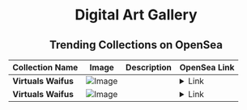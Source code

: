 <div align="center">

# Digital Art Gallery

## Trending Collections on OpenSea

| Collection Name                       | Image                                                                                     | Description                       | OpenSea Link                                                                                          |
|---------------------------------------|-------------------------------------------------------------------------------------------|-----------------------------------|--------------------------------------------------------------------------------------------------------|
| **Virtuals Waifus** | ![Image](https://i.seadn.io/s/raw/files/f1a839ce026a990467ce3d073cf6ef1a.jpg?w=500&auto=format?w=200&auto=format) |  | <details><summary>Link</summary>[Virtuals Waifus](https://opensea.io/collection/virtuals-waifus-55)</details> |
| **Virtuals Waifus** | ![Image](https://i.seadn.io/s/raw/files/f1a839ce026a990467ce3d073cf6ef1a.jpg?w=500&auto=format?w=200&auto=format) |  | <details><summary>Link</summary>[Virtuals Waifus](https://opensea.io/collection/virtuals-waifus-54)</details> |

</div>